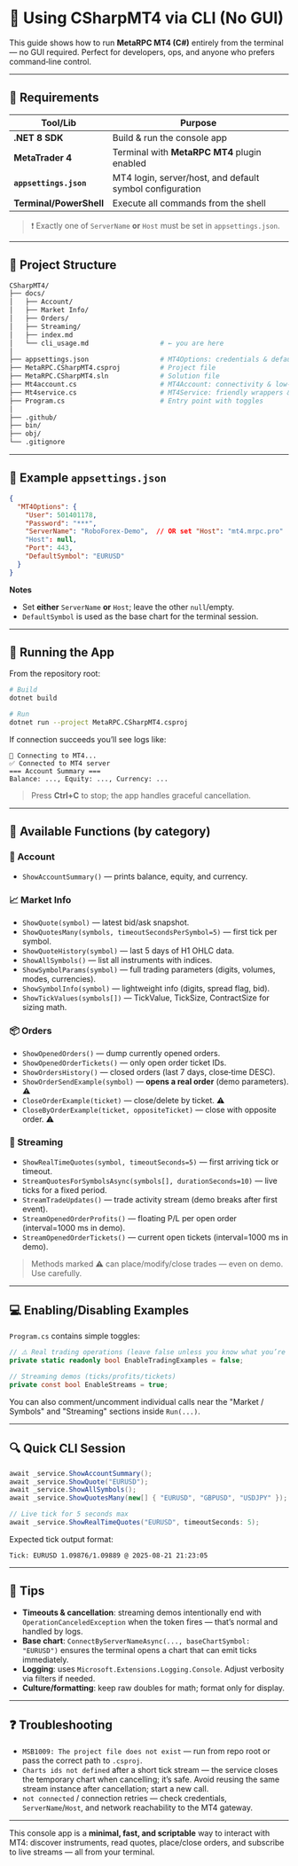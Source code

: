 # 🧰 Using CSharpMT4 via CLI (No GUI)

This guide shows how to run **MetaRPC MT4 (C#)** entirely from the terminal — no GUI required. Perfect for developers, ops, and anyone who prefers command‑line control.

---

## 🔧 Requirements

| Tool/Lib                | Purpose                                                  |
| ----------------------- | -------------------------------------------------------- |
| **.NET 8 SDK**          | Build & run the console app                              |
| **MetaTrader 4**        | Terminal with **MetaRPC MT4** plugin enabled             |
| **`appsettings.json`**  | MT4 login, server/host, and default symbol configuration |
| **Terminal/PowerShell** | Execute all commands from the shell                      |

> ❗ Exactly one of `ServerName` **or** `Host` must be set in `appsettings.json`.

---

## 📁 Project Structure

```bash
CSharpMT4/
├── docs/
│   ├── Account/
│   ├── Market Info/
│   ├── Orders/
│   ├── Streaming/
│   ├── index.md
│   └── cli_usage.md                  # ← you are here
│
├── appsettings.json                  # MT4Options: credentials & defaults
├── MetaRPC.CSharpMT4.csproj          # Project file
├── MetaRPC.CSharpMT4.sln             # Solution file
├── Mt4account.cs                     # MT4Account: connectivity & low‑level API
├── Mt4service.cs                     # MT4Service: friendly wrappers & demos
├── Program.cs                        # Entry point with toggles
│
├── .github/
├── bin/
├── obj/
└── .gitignore
```

---

## 🧩 Example `appsettings.json`

```json
{
  "MT4Options": {
    "User": 501401178,
    "Password": "***",
    "ServerName": "RoboForex-Demo",  // OR set "Host": "mt4.mrpc.pro"
    "Host": null,
    "Port": 443,
    "DefaultSymbol": "EURUSD"
  }
}
```

**Notes**

* Set **either** `ServerName` **or** `Host`; leave the other `null`/empty.
* `DefaultSymbol` is used as the base chart for the terminal session.

---

## 🚀 Running the App

From the repository root:

```bash
# Build
dotnet build

# Run
dotnet run --project MetaRPC.CSharpMT4.csproj
```

If connection succeeds you’ll see logs like:

```
🔌 Connecting to MT4...
✅ Connected to MT4 server
=== Account Summary ===
Balance: ..., Equity: ..., Currency: ...
```

> Press **Ctrl+C** to stop; the app handles graceful cancellation.

---

## 🧪 Available Functions (by category)

### 🧾 Account

* `ShowAccountSummary()` — prints balance, equity, and currency.

### 📈 Market Info

* `ShowQuote(symbol)` — latest bid/ask snapshot.
* `ShowQuotesMany(symbols, timeoutSecondsPerSymbol=5)` — first tick per symbol.
* `ShowQuoteHistory(symbol)` — last 5 days of H1 OHLC data.
* `ShowAllSymbols()` — list all instruments with indices.
* `ShowSymbolParams(symbol)` — full trading parameters (digits, volumes, modes, currencies).
* `ShowSymbolInfo(symbol)` — lightweight info (digits, spread flag, bid).
* `ShowTickValues(symbols[])` — TickValue, TickSize, ContractSize for sizing math.

### 📦 Orders

* `ShowOpenedOrders()` — dump currently opened orders.
* `ShowOpenedOrderTickets()` — only open order ticket IDs.
* `ShowOrdersHistory()` — closed orders (last 7 days, close‑time DESC).
* `ShowOrderSendExample(symbol)` — **opens a real order** (demo parameters). ⚠️
* `CloseOrderExample(ticket)` — close/delete by ticket. ⚠️
* `CloseByOrderExample(ticket, oppositeTicket)` — close with opposite order. ⚠️

### 🔄 Streaming

* `ShowRealTimeQuotes(symbol, timeoutSeconds=5)` — first arriving tick or timeout.
* `StreamQuotesForSymbolsAsync(symbols[], durationSeconds=10)` — live ticks for a fixed period.
* `StreamTradeUpdates()` — trade activity stream (demo breaks after first event).
* `StreamOpenedOrderProfits()` — floating P/L per open order (interval=1000 ms in demo).
* `StreamOpenedOrderTickets()` — current open tickets (interval=1000 ms in demo).

> Methods marked **⚠️** can place/modify/close trades — even on demo. Use carefully.

---

## 💻 Enabling/Disabling Examples

`Program.cs` contains simple toggles:

```csharp
// ⚠️ Real trading operations (leave false unless you know what you’re doing)
private static readonly bool EnableTradingExamples = false;

// Streaming demos (ticks/profits/tickets)
private const bool EnableStreams = true;
```

You can also comment/uncomment individual calls near the "Market / Symbols" and "Streaming" sections inside `Run(...)`.

---

## 🔍 Quick CLI Session

```csharp
await _service.ShowAccountSummary();
await _service.ShowQuote("EURUSD");
await _service.ShowAllSymbols();
await _service.ShowQuotesMany(new[] { "EURUSD", "GBPUSD", "USDJPY" });

// Live tick for 5 seconds max
await _service.ShowRealTimeQuotes("EURUSD", timeoutSeconds: 5);
```

Expected tick output format:

```
Tick: EURUSD 1.09876/1.09889 @ 2025-08-21 21:23:05
```

---

## 🧠 Tips

* **Timeouts & cancellation**: streaming demos intentionally end with `OperationCanceledException` when the token fires — that’s normal and handled by logs.
* **Base chart**: `ConnectByServerNameAsync(..., baseChartSymbol: "EURUSD")` ensures the terminal opens a chart that can emit ticks immediately.
* **Logging**: uses `Microsoft.Extensions.Logging.Console`. Adjust verbosity via filters if needed.
* **Culture/formatting**: keep raw doubles for math; format only for display.

---

## ❓ Troubleshooting

* `MSB1009: The project file does not exist` — run from repo root or pass the correct path to `.csproj`.
* `Charts ids not defined` after a short tick stream — the service closes the temporary chart when cancelling; it’s safe. Avoid reusing the same stream instance after cancellation; start a new call.
* `not connected` / connection retries — check credentials, `ServerName`/`Host`, and network reachability to the MT4 gateway.

---

This console app is a **minimal, fast, and scriptable** way to interact with MT4: discover instruments, read quotes, place/close orders, and subscribe to live streams — all from your terminal.
